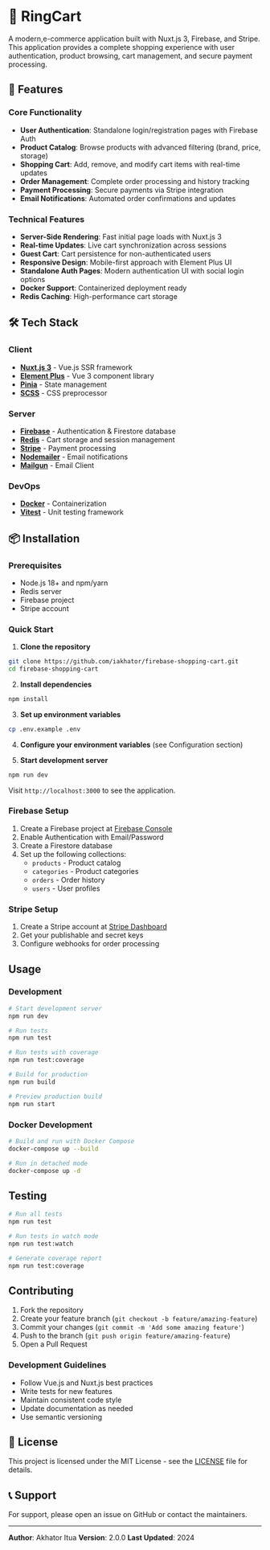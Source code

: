 # 🛒 RingCart

A modern,e-commerce application built with Nuxt.js 3, Firebase, and Stripe. This application provides a complete shopping experience with user authentication, product browsing, cart management, and secure payment processing.

## 🚀 Features

### Core Functionality
- **User Authentication**: Standalone login/registration pages with Firebase Auth
- **Product Catalog**: Browse products with advanced filtering (brand, price, storage)
- **Shopping Cart**: Add, remove, and modify cart items with real-time updates
- **Order Management**: Complete order processing and history tracking
- **Payment Processing**: Secure payments via Stripe integration
- **Email Notifications**: Automated order confirmations and updates

### Technical Features
- **Server-Side Rendering**: Fast initial page loads with Nuxt.js 3
- **Real-time Updates**: Live cart synchronization across sessions
- **Guest Cart**: Cart persistence for non-authenticated users
- **Responsive Design**: Mobile-first approach with Element Plus UI
- **Standalone Auth Pages**: Modern authentication UI with social login options
- **Docker Support**: Containerized deployment ready
- **Redis Caching**: High-performance cart storage

## 🛠 Tech Stack

### Client
- **[Nuxt.js 3](https://nuxt.com/)** - Vue.js SSR framework
- **[Element Plus](https://element-plus.org/)** - Vue 3 component library
- **[Pinia](https://pinia.vuejs.org/)** - State management
- **[SCSS](https://sass-lang.com/)** - CSS preprocessor

### Server
- **[Firebase](https://firebase.google.com/)** - Authentication & Firestore database
- **[Redis](https://redis.io/)** - Cart storage and session management
- **[Stripe](https://stripe.com/)** - Payment processing
- **[Nodemailer](https://nodemailer.com/)** - Email notifications
- **[Mailgun](https://www.mailgun.com/)** - Email Client

### DevOps
- **[Docker](https://www.docker.com/)** - Containerization
- **[Vitest](https://vitest.dev/)** - Unit testing framework

## 📦 Installation

### Prerequisites
- Node.js 18+ and npm/yarn
- Redis server
- Firebase project
- Stripe account

### Quick Start

1. **Clone the repository**
```bash
git clone https://github.com/iakhator/firebase-shopping-cart.git
cd firebase-shopping-cart
```

2. **Install dependencies**
```bash
npm install
```

3. **Set up environment variables**
```bash
cp .env.example .env
```

4. **Configure your environment variables** (see Configuration section)

5. **Start development server**
```bash
npm run dev
```

Visit `http://localhost:3000` to see the application.

### Firebase Setup

1. Create a Firebase project at [Firebase Console](https://console.firebase.google.com/)
2. Enable Authentication with Email/Password
3. Create a Firestore database
4. Set up the following collections:
   - `products` - Product catalog
   - `categories` - Product categories
   - `orders` - Order history
   - `users` - User profiles

### Stripe Setup

1. Create a Stripe account at [Stripe Dashboard](https://dashboard.stripe.com/)
2. Get your publishable and secret keys
3. Configure webhooks for order processing

## Usage

### Development

```bash
# Start development server
npm run dev

# Run tests
npm run test

# Run tests with coverage
npm run test:coverage

# Build for production
npm run build

# Preview production build
npm run start
```

### Docker Development

```bash
# Build and run with Docker Compose
docker-compose up --build

# Run in detached mode
docker-compose up -d
```

## Testing

```bash
# Run all tests
npm run test

# Run tests in watch mode
npm run test:watch

# Generate coverage report
npm run test:coverage
```

## Contributing

1. Fork the repository
2. Create your feature branch (`git checkout -b feature/amazing-feature`)
3. Commit your changes (`git commit -m 'Add some amazing feature'`)
4. Push to the branch (`git push origin feature/amazing-feature`)
5. Open a Pull Request

### Development Guidelines

- Follow Vue.js and Nuxt.js best practices
- Write tests for new features
- Maintain consistent code style
- Update documentation as needed
- Use semantic versioning

## 📄 License

This project is licensed under the MIT License - see the [LICENSE](LICENSE) file for details.

## 📞 Support

For support, please open an issue on GitHub or contact the maintainers.

---

**Author**: Akhator Itua
**Version**: 2.0.0
**Last Updated**: 2024

